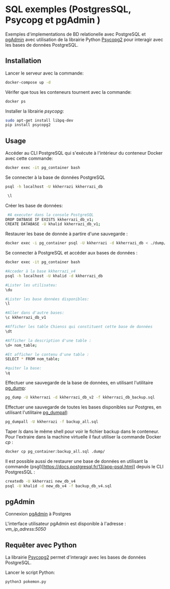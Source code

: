 # SQL exemples (PostgresSQL, Psycopg et pgAdmin )

Exemples d'implementations de BD relationelle avec PostgreSQL et [pgAdmin](https://www.pgadmin.org/) avec utilisation de la librairie Python [Psycopg2](https://pypi.org/project/psycopg2/) pour interagir avec les bases de données PostgreSQL.

## Installation

Lancer le serveur avec la commande:

```bash
docker-compose up -d
```
Vérifer que tous les conteneurs tournent avec la commande:

```bash
docker ps
```
 
Installer la librairie _psycopg_: 

```bash
sudo apt-get install libpq-dev
pip install psycopg2
```

## Usage

Accéder au CLI PostgreSQL qui s'exécute à l'intérieur du conteneur Docker avec cette commande:

```bash
docker exec -it pg_container bash
```
Se connecter à la base de données PostgreSQL

```bash
psql -h localhost -U kkherrazi kkherrazi_db
```

```bash
 \l
```

Créer les base de données:

```bash
 #A executer dans la console PostgreSQL
DROP DATBASE IF EXISTS kkherrazi_db_v1;
CREATE DATABASE -U khalid kkherrazi_db_v1;
```

Restaurer les base de donnée à partire d'une sauvegarde :

```bash
docker exec -i pg_container psql -U kkherrazi -d kkherrazi_db < ./dump/kkherrazi_db.sql
```
 
Se connecter à PostgreSQL et accéder aux bases de données :

```bash
docker exec -it pg_container bash

#Acceder à la base kkherrazi_v4
psql -h localhost -U khalid -d kkherrazi_db

#Lister les utilisateu: 
\du

#Lister les base données disponibles: 
\l

#Aller dans d'autre bases: 
\c kkherrazi_db_v1

#Afficher les table Chienss qui constituent cette base de données 
\dt

#Afficher la description d'une table : 
\d+ nom_table;

#Et afficher le contenu d'une table : 
SELECT * FROM nom_table;

#quiter la base: 
\q
```

Effectuer une sauvegarde de la base de données, en utilisant l'utilitaire [pg_dump](https://www.postgresql.org/docs/current/app-pgdump.html):

```bash
pg_dump -U kkherrazi -d kkherrazi_db_v2 -f kkherrazi_db_backup.sql
```

Effectuer une sauvegarde de toutes les bases disponibles sur Postgres, en utilisant l'utilitaire [pg_dumpall](hhttps://docs.postgresql.fr/12/app-pg-dumpall.html):

```bash
pg_dumpall -U kkherrazi -f backup_all.sql

```
Taper _ls_ dans le même shell pour voir le fichier backup dans le conteneur. Pour l'extraire dans la machine virtuelle il faut utiliser la commande Docker _cp_ :

```bash
docker cp pg_container:backup_all.sql .dump/

```

Il est possible aussi de restaurer une base de données en utilisant la commande (psgl)[https://docs.postgresql.fr/13/app-psql.html] depuis le CLI PostgresSQL : 

```bash
createdb -U kkherrazi new_db_v4
psql -U khalid -d new_db_v4 -f backup_db_v4.sql
```

## pgAdmin

Connexion [pgAdmin](http://pgadmin.org/) à Postgres

L'interface utilisateur pgAdmin est disponible à l'adresse : _vm_ip_adress:5050_


## Requêter avec Python

La librairie [Psycopg2](https://pypi.org/project/psycopg2/) permet d'interagir avec les bases de données PostgreSQL.

Lancer le script Python:
```bash
python3 pokemon.py 
```
